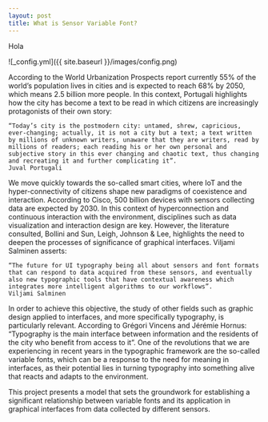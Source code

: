 ```yaml
---
layout: post
title: What is Sensor Variable Font?
---
```

Hola

![_config.yml]({{ site.baseurl }}/images/config.png)

According to the World Urbanization Prospects report currently 55% of the world’s population lives in cities and is expected to reach 68% by 2050, which means 2.5 billion more people. In this context, Portugali highlights how the city has become a text to be read in which citizens are increasingly protagonists of their own story:

    “Today’s city is the postmodern city: untamed, shrew, capricious, ever-changing; actually, it is not a city but a text; a text written by millions of unknown writers, unaware that they are writers, read by millions of readers; each reading his or her own personal and subjective story in this ever changing and chaotic text, thus changing and recreating it and further complicating it”.
    Juval Portugali
    
We move quickly towards the so-called smart cities, where IoT and the hyper-connectivity of citizens shape new paradigms of coexistence and interaction. According to Cisco, 500 billion devices with sensors collecting data are expected by 2030. In this context of hyperconnection and continuous interaction with the environment, disciplines such as data visualization and interaction design are key. However, the literature consulted, Bollini and Sun, Leigh, Johnson & Lee, highlights the need to deepen the processes of significance of graphical interfaces. Viljami Salminen asserts:

    “The future for UI typography being all about sensors and font formats that can respond to data acquired from these sensors, and eventually also new typographic tools that have contextual awareness which integrates more intelligent algorithms to our workflows”.
    Viljami Salminen
    
In order to achieve this objective, the study of other fields such as graphic design applied to interfaces, and more specifically typography, is particularly relevant. According to Grégori Vincens and Jérémie Hornus: “Typography is the main interface between information and the residents of the city who benefit from access to it”. One of the revolutions that we are experiencing in recent years in the typographic framework are the so-called variable fonts, which can be a response to the need for meaning in interfaces, as their potential lies in turning typography into something alive that reacts and adapts to the environment.

This project presents a model that sets the groundwork for establishing a significant relationship between variable fonts and its application in graphical interfaces from data collected by different sensors.

